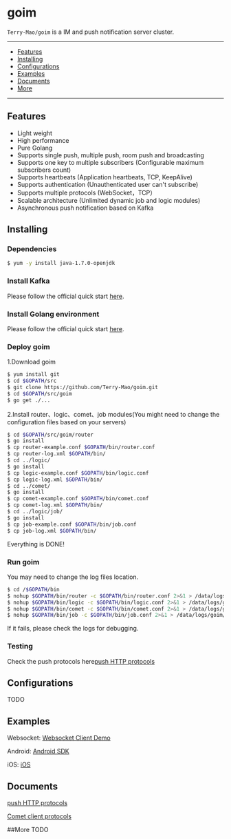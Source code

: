goim
==============
`Terry-Mao/goim` is a IM and push notification server cluster.

---------------------------------------
  * [Features](#features)
  * [Installing](#installing)
  * [Configurations](#configurations)
  * [Examples](#examples)
  * [Documents](#documents)
  * [More](#more)

---------------------------------------

## Features
 * Light weight
 * High performance
 * Pure Golang
 * Supports single push, multiple push, room push and broadcasting
 * Supports one key to multiple subscribers (Configurable maximum subscribers count)
 * Supports heartbeats (Application heartbeats, TCP, KeepAlive)
 * Supports authentication (Unauthenticated user can't subscribe)
 * Supports multiple protocols (WebSocket，TCP）
 * Scalable architecture (Unlimited dynamic job and logic modules)
 * Asynchronous push notification based on Kafka

## Installing
### Dependencies
```sh
$ yum -y install java-1.7.0-openjdk
```

### Install Kafka

Please follow the official quick start [here](http://kafka.apache.org/documentation.html#quickstart).

### Install Golang environment

Please follow the official quick start [here](https://golang.org/doc/install).

### Deploy goim
1.Download goim
```sh
$ yum install git
$ cd $GOPATH/src
$ git clone https://github.com/Terry-Mao/goim.git
$ cd $GOPATH/src/goim
$ go get ./...
```

2.Install router、logic、comet、job modules(You might need to change the configuration files based on your servers)
```sh
$ cd $GOPATH/src/goim/router
$ go install
$ cp router-example.conf $GOPATH/bin/router.conf
$ cp router-log.xml $GOPATH/bin/
$ cd ../logic/
$ go install
$ cp logic-example.conf $GOPATH/bin/logic.conf
$ cp logic-log.xml $GOPATH/bin/
$ cd ../comet/
$ go install
$ cp comet-example.conf $GOPATH/bin/comet.conf
$ cp comet-log.xml $GOPATH/bin/
$ cd ../logic/job/
$ go install
$ cp job-example.conf $GOPATH/bin/job.conf
$ cp job-log.xml $GOPATH/bin/
```

Everything is DONE!

### Run goim
You may need to change the log files location.
```sh
$ cd /$GOPATH/bin
$ nohup $GOPATH/bin/router -c $GOPATH/bin/router.conf 2>&1 > /data/logs/goim/panic-router.log &
$ nohup $GOPATH/bin/logic -c $GOPATH/bin/logic.conf 2>&1 > /data/logs/goim/panic-logic.log &
$ nohup $GOPATH/bin/comet -c $GOPATH/bin/comet.conf 2>&1 > /data/logs/goim/panic-comet.log &
$ nohup $GOPATH/bin/job -c $GOPATH/bin/job.conf 2>&1 > /data/logs/goim/panic-job.log &
```

If it fails, please check the logs for debugging.

### Testing

Check the push protocols here[push HTTP protocols](./doc/push.md)

## Configurations
TODO

## Examples
Websocket: [Websocket Client Demo](https://github.com/Terry-Mao/goim/tree/master/examples/javascript)

Android: [Android SDK](https://github.com/roamdy/goim-sdk)

iOS: [iOS](https://github.com/roamdy/goim-oc-sdk)

## Documents
[push HTTP protocols](./doc/en/push.md)

[Comet client protocols](./doc/en/proto.md)

##More
TODO
